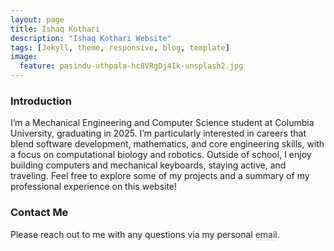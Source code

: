 ```yaml
---
layout: page
title: Ishaq Kothari
description: "Ishaq Kothari Website"
tags: [Jekyll, theme, responsive, blog, template]
image:
  feature: pasindu-uthpala-hc8VRgDj4Ik-unsplash2.jpg
---
```


<h3 class="small_title">Introduction</h3>

<p class="paragraph">
I’m a Mechanical Engineering and Computer Science student at Columbia University, graduating in 2025. I’m particularly interested in careers that blend software development, mathematics, and core engineering skills, with a focus on computational biology and robotics. Outside of school, I enjoy building computers and mechanical keyboards, staying active, and traveling. Feel free to explore some of my projects and a summary of my professional experience on this website!</p>

<h3 class="small_title">Contact Me</h3>

<p class="paragraph">
Please reach out to me with any questions via my personal <a style="color: #343434; text-decoration: none; border-bottom: 1px dotted #b3b3b3;" href="mailto:ink2109@columbia.edu">email</a>.
</p>
<br />
